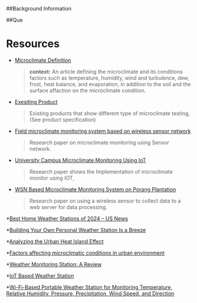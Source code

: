 ##Background Information

##Que

# Resources

* [Microclimate Definition](https://www.britannica.com/science/microclimate)
  > **context:** An article defining the microclimate and its conditions factors such as temperature, humidity,
  > wind and turbulence, dew, frost, heat balance, and evaporation, in addition to the soil and the surface affaction on the microclimate condition.
* [Exesiting Product](https://www.alibaba.com/product-detail/Portable-Microclimate-Information-Meter-Weather-Station_1600133831794.html?spm=a2700.pccps_detail.0.0.581513a0Lod2kv)
  > Existing products that show different type of microclimate testing, (See product specification)
* [Field microclimate monitoring system based on wireless sensor network](https://content.iospress.com/articles/journal-of-intelligent-and-fuzzy-systems/ifs169676)
  > Research paper on microclimate monitoring using Sensor network.
* [University Campus Microclimate Monitoring Using IoT](https://ieeexplore.ieee.org/document/8896242)
  > Research paper shows the Implementation of microclimate monitor using IOT, 
* [WSN Based Microclimate Monitoring System on Porang Plantation](https://ieeexplore.ieee.org/document/8692849)
  > Research paper on using a wireless sensor to collect data to a web server for data processing.


*[Best Home Weather Stations of 2024 – US News](https://www.usnews.com/360-reviews/technology/best-home-weather-stations)

*[Building Your Own Personal Weather Station Is a Breeze](https://www.wired.com/2016/04/diy-weather-station/)

*[Analyzing the Urban Heat Island Effect](https://www.nyc.gov/assets/dep/downloads/pdf/environment/education/10-analyzing-urban-heat-island-effect.pdf)

*[Factors affecting microclimatic conditions in urban environment](https://www.e3s-conferences.org/articles/e3sconf/pdf/2021/20/e3sconf_emmft2020_06010.pdf)


*[Weather Monitoring Station: A Review](https://www.ijera.com/papers/Vol6_issue6/Part%20-%201/L0606015560.pdf)

*[IoT Based Weather Station](https://ieeexplore.ieee.org/document/7988038)


*[Wi-Fi-Based Portable Weather Station for Monitoring Temperature, Relative Humidity, Pressure, Precipitation, Wind Speed, and Direction](https://www.researchgate.net/publication/334032151_Wi-Fi-Based_Portable_Weather_Station_for_Monitoring_Temperature_Relative_Humidity_Pressure_Precipitation_Wind_Speed_and_Direction)
